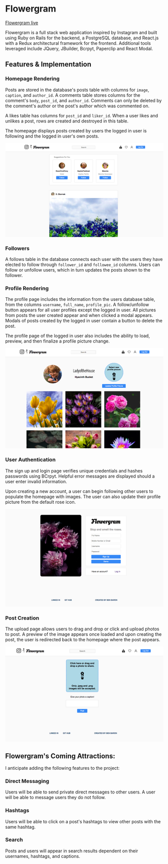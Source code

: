 # Flowergram

[Flowergram live][heroku]

[heroku]: https://flowergram.herokuapp.com/

Flowergram is a full stack web application inspired by Instagram and built using Ruby on Rails for the backend, a PostgreSQL database, and React.js with a Redux architectural framework for the frontend. Additional tools leveraged include JQuery, JBuilder, Bcrpyt, Paperclip and React Modal.


## Features & Implementation

### Homepage Rendering

  Posts are stored in the database's posts table with columns for `image`, `caption`, and `author_id`. A comments table stores columns for the comment's `body`, `post_id`, and `author_id`. Comments can only be deleted by the comment's author or the post's author which was commented on.

  A likes table has columns for `post_id` and `liker_id`. When a user likes and unlikes a post, rows are created and destroyed in this table.

  The homepage displays posts created by users the logged in user is following and the logged in user's own posts.

  ![](./app/assets/images/screenshots/homepage.png)


### Followers

  A follows table in the database connects each user with the users they have elected to follow through `follower_id` and `followee_id` columns. Users can follow or unfollow users, which in turn updates the posts shown to the follower.



### Profile Rendering

  The profile page includes the information from the users database table, from the columns `username`, `full_name`, `profile_pic`. A follow/unfollow button appears for all user profiles except the logged in user. All pictures from posts the user created appear and when clicked a modal appears. Modals of posts created by the logged in user contain a button to delete the post.

  The profile page of the logged in user also includes the ability to load, preview, and then finalize a profile picture change.

![](./app/assets/images/screenshots/profilepage.png)

### User Authentication

  The sign up and login page verifies unique credentials and hashes passwords using BCrpyt. Helpful error messages are displayed should a user enter invalid information.

  Upon creating a new account, a user can begin following other users to populate the homepage with images. The user can also update their profile picture from the default rose icon.


![](./app/assets/images/screenshots/signuppage.png)

### Post Creation

The upload page allows users to drag and drop or click and upload photos to post. A preview of the image appears once loaded and upon creating the post, the user is redirected back to the homepage where the post appears.

![](./app/assets/images/screenshots/uploadpage.png)


## Flowergram's Coming Attractions:

I anticipate adding the following features to the project:

### Direct Messaging

Users will be able to send private direct messages to other users. A user will be able to message users they do not follow.

### Hashtags

Users will be able to click on a post's hashtags to view other posts with the same hashtag.

### Search

Posts and users will appear in search results dependent on their usernames, hashtags, and captions.
